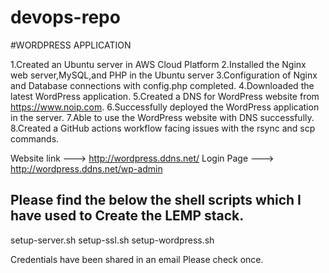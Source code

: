 # devops-repo
#WORDPRESS APPLICATION

1.Created an Ubuntu server in AWS Cloud Platform
2.Installed the Nginx web server,MySQL,and PHP in the Ubuntu server
3.Configuration of Nginx and Database connections with config.php completed.
4.Downloaded the latest WordPress application.
5.Created a DNS for WordPress website from https://www.noip.com.
6.Successfully deployed the WordPress application in the server.
7.Able to use the WordPress website with DNS successfully.
8.Created a GitHub actions workflow facing issues with the rsync and scp commands.

Website link ---> http://wordpress.ddns.net/ Login Page ---> http://wordpress.ddns.net/wp-admin

Please find the below the shell scripts which I have used to Create the LEMP stack.
--
setup-server.sh
setup-ssl.sh
setup-wordpress.sh


Credentials have been shared in an email Please check once.
